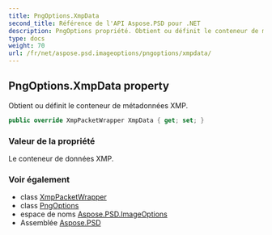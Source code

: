 ```yaml
---
title: PngOptions.XmpData
second_title: Référence de l'API Aspose.PSD pour .NET
description: PngOptions propriété. Obtient ou définit le conteneur de métadonnées XMP.
type: docs
weight: 70
url: /fr/net/aspose.psd.imageoptions/pngoptions/xmpdata/
---
```

## PngOptions.XmpData property

Obtient ou définit le conteneur de métadonnées XMP.

```csharp
public override XmpPacketWrapper XmpData { get; set; }
```

### Valeur de la propriété

Le conteneur de données XMP.

### Voir également

* class [XmpPacketWrapper](../../../aspose.psd.xmp/xmppacketwrapper/)
* class [PngOptions](../)
* espace de noms [Aspose.PSD.ImageOptions](../../pngoptions/)
* Assemblée [Aspose.PSD](../../../)


